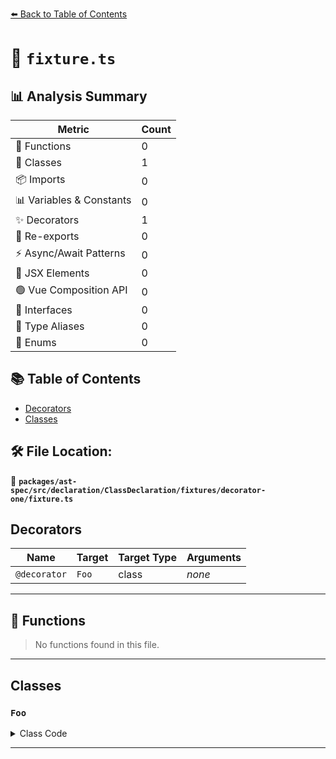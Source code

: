 [⬅️ Back to Table of Contents](../../../../../../../index.md)

# 📄 `fixture.ts`

## 📊 Analysis Summary

| Metric | Count |
|--------|-------|
| 🔧 Functions | 0 |
| 🧱 Classes | 1 |
| 📦 Imports | 0 |
| 📊 Variables & Constants | 0 |
| ✨ Decorators | 1 |
| 🔄 Re-exports | 0 |
| ⚡ Async/Await Patterns | 0 |
| 💠 JSX Elements | 0 |
| 🟢 Vue Composition API | 0 |
| 📐 Interfaces | 0 |
| 📑 Type Aliases | 0 |
| 🎯 Enums | 0 |

## 📚 Table of Contents

- [Decorators](#decorators)
- [Classes](#classes)

## 🛠️ File Location:
📂 **`packages/ast-spec/src/declaration/ClassDeclaration/fixtures/decorator-one/fixture.ts`**

## Decorators

| Name | Target | Target Type | Arguments |
|------|--------|-------------|----------|
| `@decorator` | `Foo` | class | *none* |


---

## 🔧 Functions

> No functions found in this file.


---

## Classes

### `Foo`

<details><summary>Class Code</summary>

```ts
@decorator
class Foo {}
```
</details>


---